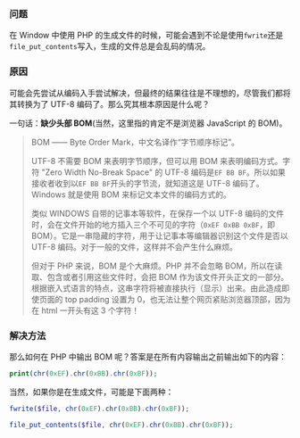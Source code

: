 ### 问题

在 Window 中使用 PHP 的生成文件的时候，可能会遇到不论是使用`fwrite`还是`file_put_contents`写入，生成的文件总是会乱码的情况。

### 原因

可能会先尝试从编码入手尝试解决，但最终的结果往往是不理想的，尽管我们都将其转换为了 UTF-8 编码了。那么究其根本原因是什么呢？

一句话：**缺少头部 BOM**(当然，这里指的肯定不是浏览器 JavaScript 的 BOM)。

> BOM —— Byte Order Mark，中文名译作“字节顺序标记”。
> 
> UTF-8 不需要 BOM 来表明字节顺序，但可以用 BOM 来表明编码方式。字符 "Zero Width No-Break Space" 的 UTF-8 编码是`EF BB BF`。所以如果接收者收到以`EF BB BF`开头的字节流，就知道这是 UTF-8 编码了。Windows 就是使用 BOM 来标记文本文件的编码方式的。
> 
> 类似 WINDOWS 自带的记事本等软件，在保存一个以 UTF-8 编码的文件时，会在文件开始的地方插入三个不可见的字符（`0xEF 0xBB 0xBF`，即 BOM）。它是一串隐藏的字符，用于让记事本等编辑器识别这个文件是否以 UTF-8 编码。对于一般的文件，这样并不会产生什么麻烦。
> 
> 但对于 PHP 来说，BOM 是个大麻烦。PHP 并不会忽略 BOM，所以在读取、包含或者引用这些文件时，会把 BOM 作为该文件开头正文的一部分。根据嵌入式语言的特点，这串字符将被直接执行（显示）出来。由此造成即使页面的 top padding 设置为 0，也无法让整个网页紧贴浏览器顶部，因为在 html 一开头有这 3 个字符！

### 解决方法

那么如何在 PHP 中输出 BOM 呢？答案是在所有内容输出之前输出如下的内容：

```php
print(chr(0xEF).chr(0xBB).chr(0xBF));
```

当然，如果你是在生成文件，可能是下面两种：

```php
fwrite($file, chr(0xEF).chr(0xBB).chr(0xBF));

file_put_contents($file, chr(0xEF).chr(0xBB).chr(0xBF));
```


